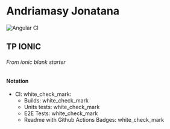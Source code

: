 # Andriamasy Jonatana
![Angular CI](https://github.com/andriamasy-jonatana/tp-ionic-02/workflows/Angular%20CI/badge.svg)
## TP IONIC

###### From ionic blank starter

#### Notation

- CI: white_check_mark:
    - Builds: white_check_mark
    - Units tests: white_check_mark
    - E2E Tests: white_check_mark
    - Readme with Github Actions Badges: white_check_mark
